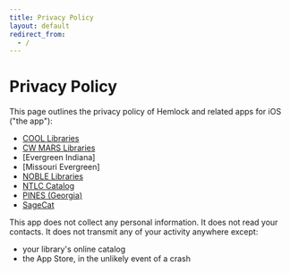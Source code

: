 ```yaml
---
title: Privacy Policy
layout: default
redirect_from:
  - /
---
```

# Privacy Policy

This page outlines the privacy policy of Hemlock and related apps for iOS ("the app"):
* [COOL Libraries](https://itunes.apple.com/us/app/cool-libraries/id1448198223)
* [CW MARS Libraries](https://itunes.apple.com/us/app/cw-mars-libraries/id1434646418)
* [Evergreen Indiana]
* [Missouri Evergreen]
* [NOBLE Libraries](https://apps.apple.com/us/app/id1471837723)
* [NTLC Catalog](https://apps.apple.com/us/app/ntlc-catalog/id1471921868)
* [PINES (Georgia)](https://itunes.apple.com/us/app/pines-georgia/id1400443994)
* [SageCat](https://apps.apple.com/us/app/sagecat/id1492950794)

This app does not collect any personal information.  It does not read your
contacts.  It does not transmit any of your activity anywhere except:

* your library's online catalog
* the App Store, in the unlikely event of a crash
